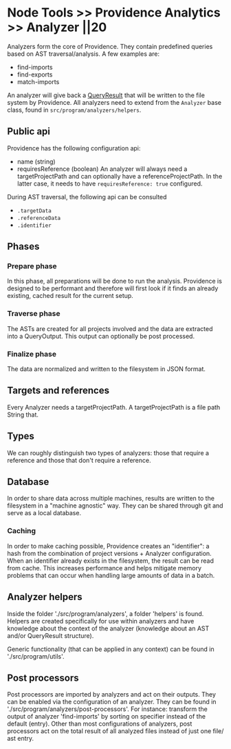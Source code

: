 # Node Tools >> Providence Analytics >> Analyzer ||20

Analyzers form the core of Providence. They contain predefined queries based on AST traversal/analysis.
A few examples are:

- find-imports
- find-exports
- match-imports

An analyzer will give back a [QueryResult](../../../fundamentals/node-tools/providence-analytics/QueryResult.md) that will be written to the file system by Providence.
All analyzers need to extend from the `Analyzer` base class, found in `src/program/analyzers/helpers`.

## Public api

Providence has the following configuration api:

- name (string)
- requiresReference (boolean)
  An analyzer will always need a targetProjectPath and can optionally have a referenceProjectPath.
  In the latter case, it needs to have `requiresReference: true` configured.

During AST traversal, the following api can be consulted

- `.targetData`
- `.referenceData`
- `.identifier`

## Phases

### Prepare phase

In this phase, all preparations will be done to run the analysis. Providence is designed to be performant and therefore will first look if it finds an already existing, cached result for the current setup.

### Traverse phase

The ASTs are created for all projects involved and the data are extracted into a QueryOutput. This output can optionally be post processed.

### Finalize phase

The data are normalized and written to the filesystem in JSON format.

## Targets and references

Every Analyzer needs a targetProjectPath. A targetProjectPath is a file path String that.

## Types

We can roughly distinguish two types of analyzers: those that require a reference and those that don't require a reference.

## Database

In order to share data across multiple machines, results are written to the filesystem in a
"machine agnostic" way. They can be shared through git and serve as a local database.

### Caching

In order to make caching possible, Providence creates an "identifier": a hash from the combination of project versions + Analyzer configuration. When an identifier already exists in the filesystem, the result can be read from cache. This increases performance and helps mitigate memory problems that can occur when handling large amounts of data in a batch.

## Analyzer helpers

Inside the folder './src/program/analyzers', a folder 'helpers' is found.
Helpers are created specifically for use within analyzers and have knowledge about
the context of the analyzer (knowledge about an AST and/or QueryResult structure).

Generic functionality (that can be applied in any context) can be found in './src/program/utils'.

## Post processors

Post processors are imported by analyzers and act on their outputs. They can be enabled via the configuration of an analyzer. They can be found in './src/program/analyzers/post-processors'. For instance: transform the output of analyzer 'find-imports' by sorting on specifier instead of the default (entry). Other than most configurations of analyzers, post processors act on the total result of all analyzed files instead of just one file/ ast entry.

